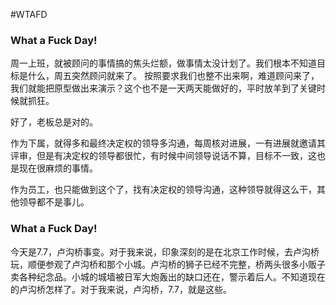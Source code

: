 #WTAFD
### What a Fuck Day!
周一上班，就被顾问的事情搞的焦头烂额，做事情太没计划了。我们根本不知道目标是什么，周五突然顾问就来了。
按照要求我们也整不出来啊，难道顾问来了，我们就能把原型做出来演示？这个也不是一天两天能做好的，平时放羊到了关键时候就抓狂。

好了，老板总是对的。

作为下属，就得多和最终决定权的领导多沟通，每周核对进展，一有进展就邀请其评审，但是有决定权的领导都很忙，有时候中间领导说话不算，目标不一致，这也是现在很麻烦的事情。

作为员工，也只能做到这个了，找有决定权的领导沟通，这种领导就得这么干，其他领导都不是事儿。

### What a Fuck Day!
今天是7.7，卢沟桥事变。对于我来说，印象深刻的是在北京工作时候，去卢沟桥玩，顺便参观了卢沟桥和那个小城。卢沟桥的狮子已经不完整，桥两头很多小贩子卖各种纪念品。小城的城墙被日军大炮轰出的缺口还在，警示着后人。不知道现在的卢沟桥怎样了。对于我来说，卢沟桥，7.7，就是这些。
